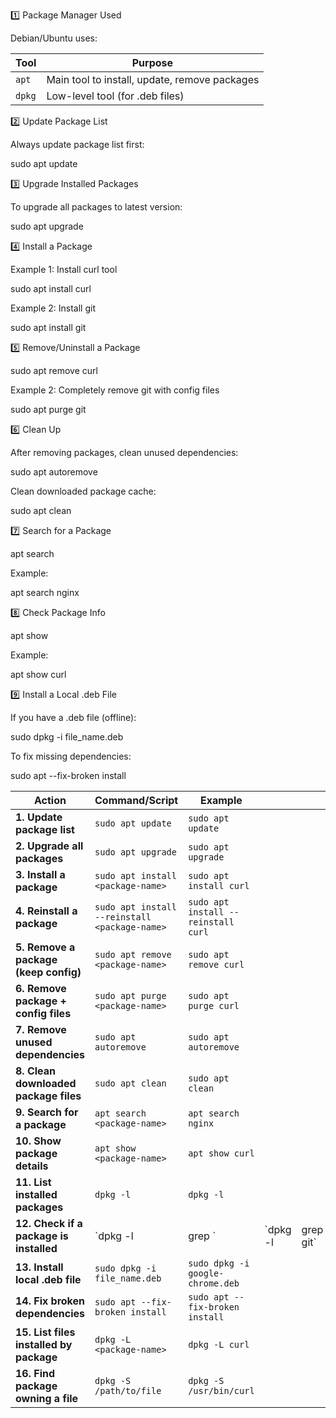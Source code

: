 1️⃣ Package Manager Used

Debian/Ubuntu uses:

| Tool   | Purpose                                       |
| ------ | --------------------------------------------- |
| `apt`  | Main tool to install, update, remove packages |
| `dpkg` | Low-level tool (for .deb files)               |


2️⃣ Update Package List

Always update package list first:

sudo apt update


3️⃣ Upgrade Installed Packages


To upgrade all packages to latest version:

sudo apt upgrade


4️⃣ Install a Package

Example 1: Install curl tool

sudo apt install curl


Example 2: Install git


sudo apt install git


5️⃣ Remove/Uninstall a Package


sudo apt remove curl


Example 2: Completely remove git with config files


sudo apt purge git


6️⃣ Clean Up

After removing packages, clean unused dependencies:

sudo apt autoremove


Clean downloaded package cache:


sudo apt clean


7️⃣ Search for a Package


apt search <package-name>

Example:


apt search nginx


8️⃣ Check Package Info


apt show <package-name>


Example:

apt show curl


9️⃣ Install a Local .deb File


If you have a .deb file (offline):


sudo dpkg -i file_name.deb


To fix missing dependencies:


sudo apt --fix-broken install


| **Action**                              | **Command/Script**                            | **Example**                         |           |            |
| --------------------------------------- | --------------------------------------------- | ----------------------------------- | --------- | ---------- |
| **1. Update package list**              | `sudo apt update`                             | `sudo apt update`                   |           |            |
| **2. Upgrade all packages**             | `sudo apt upgrade`                            | `sudo apt upgrade`                  |           |            |
| **3. Install a package**                | `sudo apt install <package-name>`             | `sudo apt install curl`             |           |            |
| **4. Reinstall a package**              | `sudo apt install --reinstall <package-name>` | `sudo apt install --reinstall curl` |           |            |
| **5. Remove a package (keep config)**   | `sudo apt remove <package-name>`              | `sudo apt remove curl`              |           |            |
| **6. Remove package + config files**    | `sudo apt purge <package-name>`               | `sudo apt purge curl`               |           |            |
| **7. Remove unused dependencies**       | `sudo apt autoremove`                         | `sudo apt autoremove`               |           |            |
| **8. Clean downloaded package files**   | `sudo apt clean`                              | `sudo apt clean`                    |           |            |
| **9. Search for a package**             | `apt search <package-name>`                   | `apt search nginx`                  |           |            |
| **10. Show package details**            | `apt show <package-name>`                     | `apt show curl`                     |           |            |
| **11. List installed packages**         | `dpkg -l`                                     | `dpkg -l`                           |           |            |
| **12. Check if a package is installed** | \`dpkg -l                                     | grep <package-name>\`               | \`dpkg -l | grep git\` |
| **13. Install local .deb file**         | `sudo dpkg -i file_name.deb`                  | `sudo dpkg -i google-chrome.deb`    |           |            |
| **14. Fix broken dependencies**         | `sudo apt --fix-broken install`               | `sudo apt --fix-broken install`     |           |            |
| **15. List files installed by package** | `dpkg -L <package-name>`                      | `dpkg -L curl`                      |           |            |
| **16. Find package owning a file**      | `dpkg -S /path/to/file`                       | `dpkg -S /usr/bin/curl`             |           |            |





